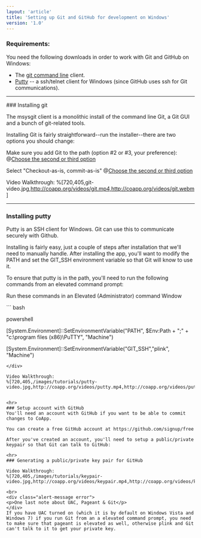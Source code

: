 ```yaml
---
layout: 'article'
title: 'Setting up Git and GitHub for development on Windows' 
version: '1.0'
---
```


### Requirements:

You need the following downloads in order to work with Git and GitHub on Windows:
- The [git command line](http://msysgit.googlecode.com/files/Git-1.7.8-preview20111206.exe) client.
- [Putty](http://the.earth.li/~sgtatham/putty/latest/x86/putty-0.62-installer.exe) -- a ssh/telnet client for Windows (since GitHub uses ssh for Git communications).

<hr>
### Installing git

The msysgit client is a monolithic install of the command line Git, a Git GUI and a bunch of git-related tools.

Installing Git is fairly straightforward--run the installer--there are two options you should change:

Make sure you add Git to the path (option #2 or #3, your preference):
@[Choose the second or third option](git-1.png)

Select "Checkout-as-is, commit-as-is"
@[Choose the second or third option](git-2.png)

Video Walkthrough:
%[720,405,git-video.jpg,http://coapp.org/videos/git.mp4,http://coapp.org/videos/git.webm]

<hr>


### Installing putty 

Putty is an SSH client for Windows. Git can use this to communicate securely with Github.

Installing is fairly easy, just a couple of steps after installation that we'll need to manually handle. After installing the app, you'll want to modify the PATH and set the GIT_SSH environment variable so that Git will know to use it.

To ensure that putty is in the path, you'll need to run the following commands from an elevated command prompt:

<div class="alert-message warning">
<p>Run these commands in an Elevated (Administrator) command Window</p>  
``` bash

powershell 

[System.Environment]::SetEnvironmentVariable("PATH", $Env:Path + ";" + "c:\program files (x86)\PuTTY", "Machine")

[System.Environment]::SetEnvironmentVariable("GIT_SSH","plink", "Machine")

```
</div>

Video Walkthrough:
%[720,405,/images/tutorials/putty-video.jpg,http://coapp.org/videos/putty.mp4,http://coapp.org/videos/putty.webm]


<hr>
### Setup account with GitHub
You'll need an account with GitHub if you want to be able to commit changes to CoApp.

You can create a free GitHub account at https://github.com/signup/free 

After you've created an account, you'll need to setup a public/private keypair so that Git can talk to GitHub:

<hr>
### Generating a public/private key pair for GitHub

Video Walkthrough:
%[720,405,/images/tutorials/keypair-video.jpg,http://coapp.org/videos/keypair.mp4,http://coapp.org/videos/keypair.webm]

<br>
<div class="alert-message error">
<p>One last note about UAC, Pageant & Git</p>  
</div>
If you have UAC turned on (which it is by default on Windows Vista and Windows 7) if you run Git from an a elevated command prompt, you need to make sure that pageant is elevated as well, otherwise plink and Git can't talk to it to get your private key.
